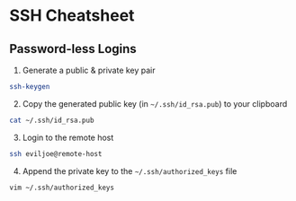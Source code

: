 # SSH Cheatsheet

## Password-less Logins

1.  Generate a public & private key pair

```sh
ssh-keygen
```

2.  Copy the generated public key (in `~/.ssh/id_rsa.pub`) to your clipboard

```sh
cat ~/.ssh/id_rsa.pub
```

3.  Login to the remote host

```sh
ssh eviljoe@remote-host
```

4.  Append the private key to the `~/.ssh/authorized_keys` file

```sh
vim ~/.ssh/authorized_keys
```
